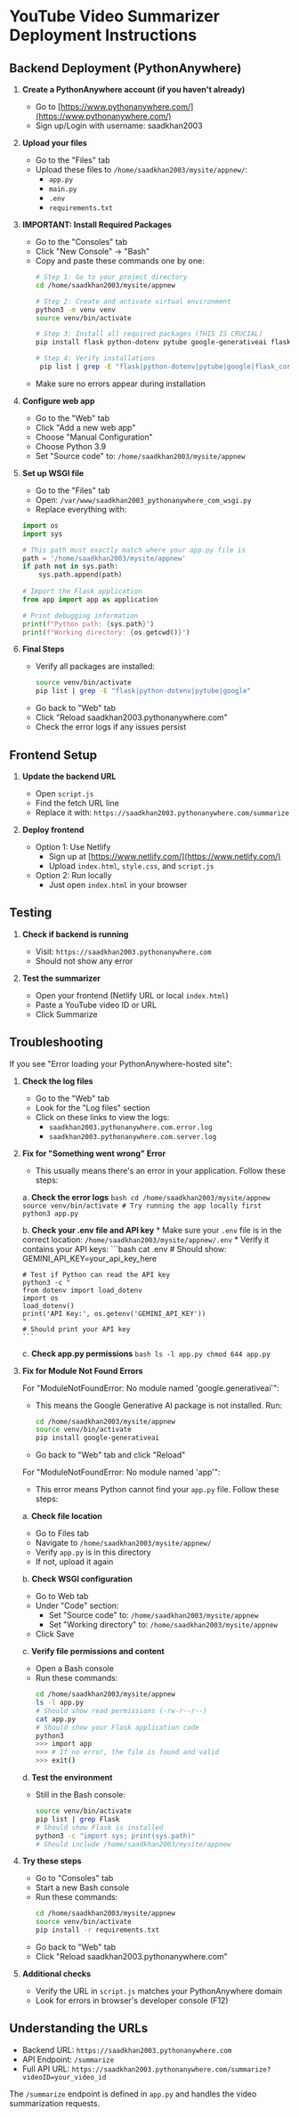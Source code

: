 # YouTube Video Summarizer Deployment Instructions

## Backend Deployment (PythonAnywhere)

1.  **Create a PythonAnywhere account (if you haven't already)**
    *   Go to [https://www.pythonanywhere.com/](https://www.pythonanywhere.com/)
    *   Sign up/Login with username: saadkhan2003

2.  **Upload your files**
    *   Go to the "Files" tab
    *   Upload these files to `/home/saadkhan2003/mysite/appnew/`:
        - `app.py`
        - `main.py`
        - `.env`
        - `requirements.txt`

3.  **IMPORTANT: Install Required Packages**
    *   Go to the "Consoles" tab
    *   Click "New Console" → "Bash"
    *   Copy and paste these commands one by one:
         ```bash
         # Step 1: Go to your project directory
         cd /home/saadkhan2003/mysite/appnew
 
         # Step 2: Create and activate virtual environment
         python3 -m venv venv
         source venv/bin/activate
 
         # Step 3: Install all required packages (THIS IS CRUCIAL)
         pip install flask python-dotenv pytube google-generativeai flask_cors youtube-transcript-api
 
         # Step 4: Verify installations
          pip list | grep -E "flask|python-dotenv|pytube|google|flask_cors|youtube-transcript-api"
          ```
    *   Make sure no errors appear during installation

4.  **Configure web app**
    *   Go to the "Web" tab
    *   Click "Add a new web app"
    *   Choose "Manual Configuration"
    *   Choose Python 3.9
    *   Set "Source code" to: `/home/saadkhan2003/mysite/appnew`

5.  **Set up WSGI file**
    *   Go to the "Files" tab
    *   Open: `/var/www/saadkhan2003_pythonanywhere_com_wsgi.py`
    *   Replace everything with:
    ```python
    import os
    import sys

    # This path must exactly match where your app.py file is
    path = '/home/saadkhan2003/mysite/appnew'
    if path not in sys.path:
        sys.path.append(path)
        
    # Import the Flask application
    from app import app as application

    # Print debugging information
    print(f"Python path: {sys.path}")
    print(f"Working directory: {os.getcwd()}")
    ```

6.  **Final Steps**
    *   Verify all packages are installed:
        ```bash
        source venv/bin/activate
        pip list | grep -E "flask|python-dotenv|pytube|google"
        ```
    *   Go back to "Web" tab
    *   Click "Reload saadkhan2003.pythonanywhere.com"
    *   Check the error logs if any issues persist

## Frontend Setup

1.  **Update the backend URL**
    *   Open `script.js`
    *   Find the fetch URL line
    *   Replace it with: `https://saadkhan2003.pythonanywhere.com/summarize`

2.  **Deploy frontend**
    *   Option 1: Use Netlify
        - Sign up at [https://www.netlify.com/](https://www.netlify.com/)
        - Upload `index.html`, `style.css`, and `script.js`
    *   Option 2: Run locally
        - Just open `index.html` in your browser

## Testing

1.  **Check if backend is running**
    *   Visit: `https://saadkhan2003.pythonanywhere.com`
    *   Should not show any error

2.  **Test the summarizer**
    *   Open your frontend (Netlify URL or local `index.html`)
    *   Paste a YouTube video ID or URL
    *   Click Summarize

## Troubleshooting

If you see "Error loading your PythonAnywhere-hosted site":

1.  **Check the log files**
    *   Go to the "Web" tab
    *   Look for the "Log files" section
    *   Click on these links to view the logs:
        - `saadkhan2003.pythonanywhere.com.error.log`
        - `saadkhan2003.pythonanywhere.com.server.log`

2.  **Fix for "Something went wrong" Error**
    *   This usually means there's an error in your application. Follow these steps:
    
    a. **Check the error logs**
        ```bash
        cd /home/saadkhan2003/mysite/appnew
        source venv/bin/activate
        # Try running the app locally first
        python3 app.py
        ```
    
    b. **Check your .env file and API key**
        * Make sure your `.env` file is in the correct location: `/home/saadkhan2003/mysite/appnew/.env`
        * Verify it contains your API keys:
        ```bash
        cat .env
        # Should show: GEMINI_API_KEY=your_api_key_here
        
        # Test if Python can read the API key
        python3 -c "
        from dotenv import load_dotenv
        import os
        load_dotenv()
        print('API Key:', os.getenv('GEMINI_API_KEY'))
        "
        # Should print your API key
        ```
    
    c. **Check app.py permissions**
        ```bash
        ls -l app.py
        chmod 644 app.py
        ```

3.  **Fix for Module Not Found Errors**

    For "ModuleNotFoundError: No module named 'google.generativeai'":
    *   This means the Google Generative AI package is not installed. Run:
        ```bash
        cd /home/saadkhan2003/mysite/appnew
        source venv/bin/activate
        pip install google-generativeai
        ```
    *   Go back to "Web" tab and click "Reload"

    For "ModuleNotFoundError: No module named 'app'":
    *   This error means Python cannot find your `app.py` file. Follow these steps:
    
    a. **Check file location**
       * Go to Files tab
       * Navigate to `/home/saadkhan2003/mysite/appnew/`
       * Verify `app.py` is in this directory
       * If not, upload it again
    
    b. **Check WSGI configuration**
       * Go to Web tab
       * Under "Code" section:
           - Set "Source code" to: `/home/saadkhan2003/mysite/appnew`
           - Set "Working directory" to: `/home/saadkhan2003/mysite/appnew`
       * Click Save
    
    c. **Verify file permissions and content**
       * Open a Bash console
       * Run these commands:
         ```bash
         cd /home/saadkhan2003/mysite/appnew
         ls -l app.py
         # Should show read permissions (-rw-r--r--)
         cat app.py
         # Should show your Flask application code
         python3
         >>> import app
         >>> # If no error, the file is found and valid
         >>> exit()
         ```
    
    d. **Test the environment**
       * Still in the Bash console:
         ```bash
         source venv/bin/activate
         pip list | grep Flask
         # Should show Flask is installed
         python3 -c "import sys; print(sys.path)"
         # Should include /home/saadkhan2003/mysite/appnew
         ```

3.  **Try these steps**
    *   Go to "Consoles" tab
    *   Start a new Bash console
    *   Run these commands:
        ```bash
        cd /home/saadkhan2003/mysite/appnew
        source venv/bin/activate
        pip install -r requirements.txt
        ```
    *   Go back to "Web" tab
    *   Click "Reload saadkhan2003.pythonanywhere.com"

4.  **Additional checks**
    *   Verify the URL in `script.js` matches your PythonAnywhere domain
    *   Look for errors in browser's developer console (F12)

## Understanding the URLs

- Backend URL: `https://saadkhan2003.pythonanywhere.com`
- API Endpoint: `/summarize`
- Full API URL: `https://saadkhan2003.pythonanywhere.com/summarize?videoID=your_video_id`

The `/summarize` endpoint is defined in `app.py` and handles the video summarization requests.
